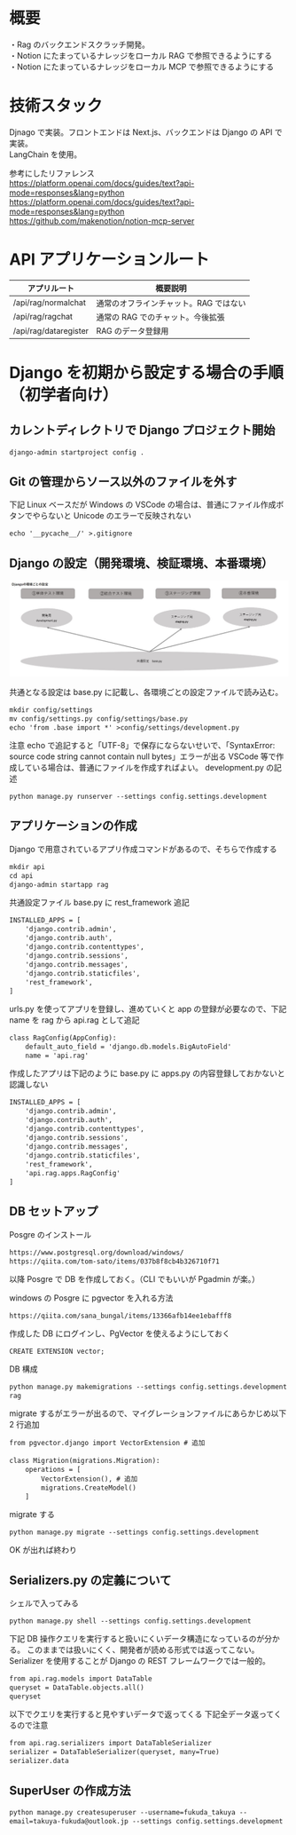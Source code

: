 # 概要

・Rag のバックエンドスクラッチ開発。  
・Notion にたまっているナレッジをローカル RAG で参照できるようにする  
・Notion にたまっているナレッジをローカル MCP で参照できるようにする

# 技術スタック

Djnago で実装。フロントエンドは Next.js、バックエンドは Django の API で実装。  
LangChain を使用。

参考にしたリファレンス  
https://platform.openai.com/docs/guides/text?api-mode=responses&lang=python  
https://platform.openai.com/docs/guides/text?api-mode=responses&lang=python  
https://github.com/makenotion/notion-mcp-server

# API アプリケーションルート

| アプリルート          | 概要説明                               |
| --------------------- | -------------------------------------- |
| /api/rag/normalchat   | 通常のオフラインチャット。RAG ではない |
| /api/rag/ragchat      | 通常の RAG でのチャット。今後拡張      |
| /api/rag/dataregister | RAG のデータ登録用                     |

# Django を初期から設定する場合の手順（初学者向け）

## カレントディレクトリで Django プロジェクト開始

```
django-admin startproject config .
```

## Git の管理からソース以外のファイルを外す

下記 Linux ベースだが Windows の VSCode の場合は、普通にファイル作成ボタンでやらないと Unicode のエラーで反映されない

```
echo '__pycache__/' >.gitignore
```

## Django の設定（開発環境、検証環境、本番環境）

![設定](./assets/django_setting.jpg)

共通となる設定は base.py に記載し、各環境ごとの設定ファイルで読み込む。

```
mkdir config/settings
mv config/settings.py config/settings/base.py
echo 'from .base import *' >config/settings/development.py
```

注意 echo で追記すると「UTF-8」で保存にならないせいで、「SyntaxError: source code string cannot contain null bytes」エラーが出る
VSCode 等で作成している場合は、普通にファイルを作成すればよい。
development.py の記述

```
python manage.py runserver --settings config.settings.development
```

## アプリケーションの作成

Django で用意されているアプリ作成コマンドがあるので、そちらで作成する

```
mkdir api
cd api
django-admin startapp rag
```

共通設定ファイル base.py に rest_framework 追記

```
INSTALLED_APPS = [
    'django.contrib.admin',
    'django.contrib.auth',
    'django.contrib.contenttypes',
    'django.contrib.sessions',
    'django.contrib.messages',
    'django.contrib.staticfiles',
    'rest_framework',
]
```

urls.py を使ってアプリを登録し、進めていくと app の登録が必要なので、下記 name を rag から api.rag として追記

```
class RagConfig(AppConfig):
    default_auto_field = 'django.db.models.BigAutoField'
    name = 'api.rag'
```

作成したアプリは下記のように base.py に apps.py の内容登録しておかないと認識しない

```
INSTALLED_APPS = [
    'django.contrib.admin',
    'django.contrib.auth',
    'django.contrib.contenttypes',
    'django.contrib.sessions',
    'django.contrib.messages',
    'django.contrib.staticfiles',
    'rest_framework',
    'api.rag.apps.RagConfig'
]
```

## DB セットアップ

Posgre のインストール

```
https://www.postgresql.org/download/windows/
https://qiita.com/tom-sato/items/037b8f8cb4b326710f71
```

以降 Posgre で DB を作成しておく。（CLI でもいいが Pgadmin が楽。）

windows の Posgre に pgvector を入れる方法

```
https://qiita.com/sana_bungal/items/13366afb14ee1ebafff8
```

作成した DB にログインし、PgVector を使えるようにしておく

```
CREATE EXTENSION vector;
```

DB 構成

```
python manage.py makemigrations --settings config.settings.development rag
```

migrate するがエラーが出るので、マイグレーションファイルにあらかじめ以下 2 行追加

```
from pgvector.django import VectorExtension # 追加

class Migration(migrations.Migration):
    operations = [
        VectorExtension(), # 追加
        migrations.CreateModel()
    ]
```

migrate する

```
python manage.py migrate --settings config.settings.development
```

OK が出れば終わり

## Serializers.py の定義について

シェルで入ってみる

```
python manage.py shell --settings config.settings.development
```

下記 DB 操作クエリを実行すると扱いにくいデータ構造になっているのが分かる。
このままでは扱いにくく、開発者が読める形式では返ってこない。
Serializer を使用することが Django の REST フレームワークでは一般的。

```
from api.rag.models import DataTable
queryset = DataTable.objects.all()
queryset
```

以下でクエリを実行すると見やすいデータで返ってくる
下記全データ返ってくるので注意

```
from api.rag.serializers import DataTableSerializer
serializer = DataTableSerializer(queryset, many=True)
serializer.data
```

## SuperUser の作成方法

```
python manage.py createsuperuser --username=fukuda_takuya --email=takuya-fukuda@outlook.jp --settings config.settings.development
```
